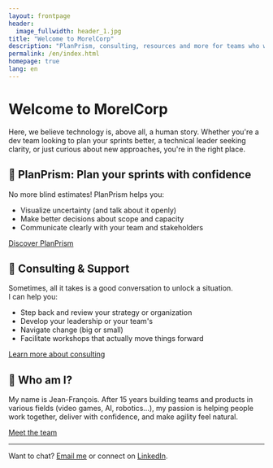 ```yaml
---
layout: frontpage
header:
  image_fullwidth: header_1.jpg
title: "Welcome to MorelCorp"
description: "PlanPrism, consulting, resources and more for teams who want to move forward together."
permalink: /en/index.html
homepage: true
lang: en
---
```


# Welcome to MorelCorp

Here, we believe technology is, above all, a human story. Whether you're a dev team looking to plan your sprints better, a technical leader seeking clarity, or just curious about new approaches, you're in the right place.

## 🚀 PlanPrism: Plan your sprints with confidence

No more blind estimates! PlanPrism helps you:

- Visualize uncertainty (and talk about it openly)
- Make better decisions about scope and capacity
- Communicate clearly with your team and stakeholders

[Discover PlanPrism](/projects/planprism/)

## 🤝 Consulting & Support

Sometimes, all it takes is a good conversation to unlock a situation.  
I can help you:

- Step back and review your strategy or organization
- Develop your leadership or your team's
- Navigate change (big or small)
- Facilitate workshops that actually move things forward

[Learn more about consulting](/consultation/)

## 👋 Who am I?

My name is Jean-François. After 15 years building teams and products in various fields (video games, AI, robotics…), my passion is helping people work together, deliver with confidence, and make agility feel natural.

[Meet the team](/team/)

---

Want to chat? [Email me](mailto:jeff@morelcorp.ca) or connect on [LinkedIn](https://www.linkedin.com/in/jfmorel/).

